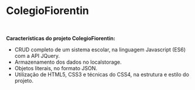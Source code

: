 <h1>ColegioFiorentin</h1>

<br>

<p><b>Características do projeto ColegioFiorentin:</b></p>

<ul>
<li>CRUD completo de um sistema escolar, na linguagem Javascript (ES6) com a API JQuery.</li>
<li>Armazenamento dos dados no localstorage.</li>
<li>Objetos literais, no formato JSON.</li>
<li>Utilização de HTML5, CSS3 e técnicas do CSS4, na estrutura e estilo do projeto.</li>
</ul>
